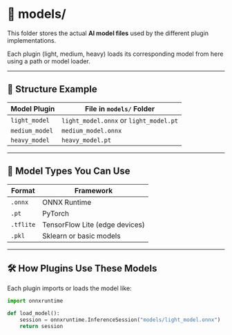 # 🧠 models/

This folder stores the actual **AI model files** used by the different plugin implementations.

Each plugin (light, medium, heavy) loads its corresponding model from here using a path or model loader.

---

## 📁 Structure Example

| Model Plugin       | File in `models/` Folder       |
|--------------------|-------------------------------|
| `light_model`      | `light_model.onnx` or `light_model.pt`  
| `medium_model`     | `medium_model.onnx`  
| `heavy_model`      | `heavy_model.pt`  

---

## 🧠 Model Types You Can Use

| Format      | Framework           |
|-------------|---------------------|
| `.onnx`     | ONNX Runtime         |
| `.pt`       | PyTorch              |
| `.tflite`   | TensorFlow Lite (edge devices)  
| `.pkl`      | Sklearn or basic models  

---

## 🛠️ How Plugins Use These Models

Each plugin imports or loads the model like:

```python
import onnxruntime

def load_model():
    session = onnxruntime.InferenceSession("models/light_model.onnx")
    return session